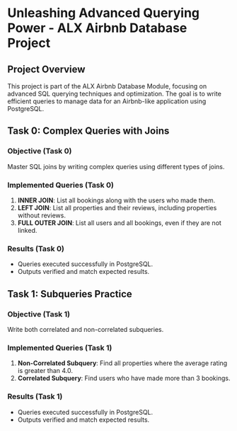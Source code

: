 # Unleashing Advanced Querying Power - ALX Airbnb Database Project

## Project Overview

This project is part of the ALX Airbnb Database Module, focusing on advanced SQL querying techniques and optimization. The goal is to write efficient queries to manage data for an Airbnb-like application using PostgreSQL.

## Task 0: Complex Queries with Joins

### Objective (Task 0)

Master SQL joins by writing complex queries using different types of joins.

### Implemented Queries (Task 0)

1. **INNER JOIN**: List all bookings along with the users who made them.
2. **LEFT JOIN**: List all properties and their reviews, including properties without reviews.
3. **FULL OUTER JOIN**: List all users and all bookings, even if they are not linked.

### Results (Task 0)

* Queries executed successfully in PostgreSQL.
* Outputs verified and match expected results.

## Task 1: Subqueries Practice

### Objective (Task 1)

Write both correlated and non-correlated subqueries.

### Implemented Queries (Task 1)

1. **Non-Correlated Subquery**: Find all properties where the average rating is greater than 4.0.
2. **Correlated Subquery**: Find users who have made more than 3 bookings.

### Results (Task 1)

* Queries executed successfully in PostgreSQL.
* Outputs verified and match expected results.
